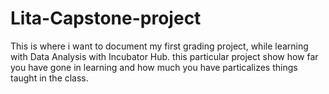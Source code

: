# Lita-Capstone-project
This is where i want to document my first grading project, while learning with  Data Analysis with Incubator Hub. 
this particular project show how far you have gone in learning and how much you have particalizes things taught in the class.
